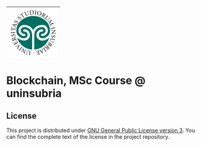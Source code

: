 | <img src="docs/uninsubria.svg" width="128"> |
| - |

# Blockchain, MSc Course @ uninsubria

## License

This project is distributed under [GNU General Public License version 3](https://opensource.org/license/gpl-3-0). You can find the complete text of the license in the project repository.
